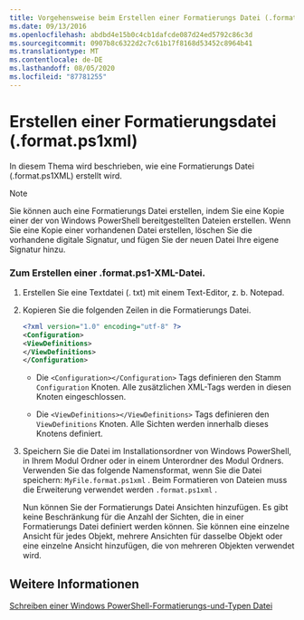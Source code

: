 ```yaml
---
title: Vorgehensweise beim Erstellen einer Formatierungs Datei (.format.ps1XML) | Microsoft-Dokumentation
ms.date: 09/13/2016
ms.openlocfilehash: abdbd4e15b0c4cb1dafcde087d24ed5792c86c3d
ms.sourcegitcommit: 0907b8c6322d2c7c61b17f8168d53452c8964b41
ms.translationtype: MT
ms.contentlocale: de-DE
ms.lasthandoff: 08/05/2020
ms.locfileid: "87781255"
---
```

# <a name="how-to-create-a-formatting-file-formatps1xml"></a>Erstellen einer Formatierungsdatei (.format.ps1xml)

In diesem Thema wird beschrieben, wie eine Formatierungs Datei (.format.ps1XML) erstellt wird.

> [!NOTE]
> Sie können auch eine Formatierungs Datei erstellen, indem Sie eine Kopie einer der von Windows PowerShell bereitgestellten Dateien erstellen. Wenn Sie eine Kopie einer vorhandenen Datei erstellen, löschen Sie die vorhandene digitale Signatur, und fügen Sie der neuen Datei Ihre eigene Signatur hinzu.

### <a name="to-create-a-formatps1xml-file"></a>Zum Erstellen einer .format.ps1-XML-Datei.

1. Erstellen Sie eine Textdatei (. txt) mit einem Text-Editor, z. b. Notepad.

2. Kopieren Sie die folgenden Zeilen in die Formatierungs Datei.

   ```xml
   <?xml version="1.0" encoding="utf-8" ?>
   <Configuration>
   <ViewDefinitions>
   </ViewDefinitions>
   </Configuration>
   ```

   - Die `<Configuration></Configuration>` Tags definieren den Stamm `Configuration` Knoten. Alle zusätzlichen XML-Tags werden in diesen Knoten eingeschlossen.

   - Die `<ViewDefinitions></ViewDefinitions>` Tags definieren den `ViewDefinitions` Knoten. Alle Sichten werden innerhalb dieses Knotens definiert.

3. Speichern Sie die Datei im Installationsordner von Windows PowerShell, in Ihrem Modul Ordner oder in einem Unterordner des Modul Ordners. Verwenden Sie das folgende Namensformat, wenn Sie die Datei speichern: `MyFile.format.ps1xml` . Beim Formatieren von Dateien muss die Erweiterung verwendet werden `.format.ps1xml` .

   Nun können Sie der Formatierungs Datei Ansichten hinzufügen. Es gibt keine Beschränkung für die Anzahl der Sichten, die in einer Formatierungs Datei definiert werden können. Sie können eine einzelne Ansicht für jedes Objekt, mehrere Ansichten für dasselbe Objekt oder eine einzelne Ansicht hinzufügen, die von mehreren Objekten verwendet wird.

## <a name="see-also"></a>Weitere Informationen

[Schreiben einer Windows PowerShell-Formatierungs-und-Typen Datei](./writing-a-powershell-formatting-file.md)
